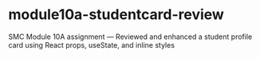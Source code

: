 # module10a-studentcard-review
SMC Module 10A assignment — Reviewed and enhanced a student profile card using React props, useState, and inline styles
